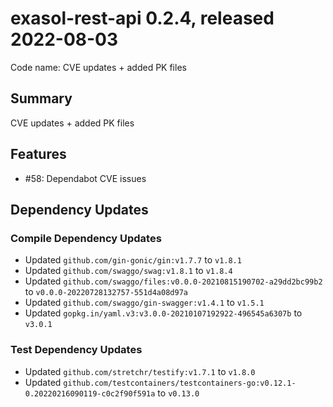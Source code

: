 # exasol-rest-api 0.2.4, released 2022-08-03

Code name: CVE updates + added PK files

## Summary

CVE updates + added PK files

## Features

* #58: Dependabot CVE issues

## Dependency Updates

### Compile Dependency Updates

* Updated `github.com/gin-gonic/gin:v1.7.7` to `v1.8.1`
* Updated `github.com/swaggo/swag:v1.8.1` to `v1.8.4`
* Updated `github.com/swaggo/files:v0.0.0-20210815190702-a29dd2bc99b2` to `v0.0.0-20220728132757-551d4a08d97a`
* Updated `github.com/swaggo/gin-swagger:v1.4.1` to `v1.5.1`
* Updated `gopkg.in/yaml.v3:v3.0.0-20210107192922-496545a6307b` to `v3.0.1`

### Test Dependency Updates

* Updated `github.com/stretchr/testify:v1.7.1` to `v1.8.0`
* Updated `github.com/testcontainers/testcontainers-go:v0.12.1-0.20220216090119-c0c2f90f591a` to `v0.13.0`
